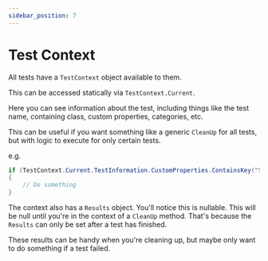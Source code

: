 ```yaml
---
sidebar_position: 7
---
```


# Test Context

All tests have a `TestContext` object available to them.

This can be accessed statically via `TestContext.Current`.

Here you can see information about the test, including things like the test name, containing class, custom properties, categories, etc.

This can be useful if you want something like a generic `CleanUp` for all tests, but with logic to execute for only certain tests.

e.g.
```csharp
if (TestContext.Current.TestInformation.CustomProperties.ContainsKey("SomeProperty"))
{
    // Do something
}
```

The context also has a `Results` object. You'll notice this is nullable. This will be null until you're in the context of a `CleanUp` method. That's because the `Results` can only be set after a test has finished.

These results can be handy when you're cleaning up, but maybe only want to do something if a test failed.